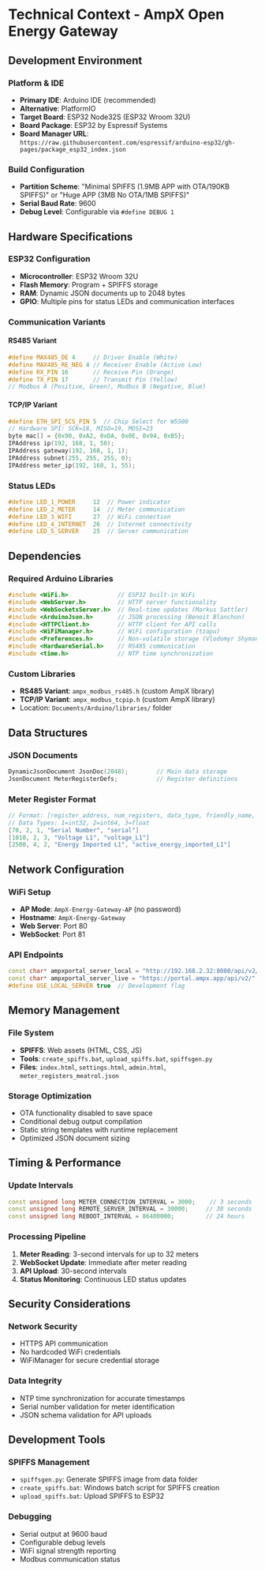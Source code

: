 # Technical Context - AmpX Open Energy Gateway

## Development Environment

### Platform & IDE
- **Primary IDE**: Arduino IDE (recommended)
- **Alternative**: PlatformIO
- **Target Board**: ESP32 Node32S (ESP32 Wroom 32U)
- **Board Package**: ESP32 by Espressif Systems
- **Board Manager URL**: `https://raw.githubusercontent.com/espressif/arduino-esp32/gh-pages/package_esp32_index.json`

### Build Configuration
- **Partition Scheme**: "Minimal SPIFFS (1.9MB APP with OTA/190KB SPIFFS)" or "Huge APP (3MB No OTA/1MB SPIFFS)"
- **Serial Baud Rate**: 9600
- **Debug Level**: Configurable via `#define DEBUG 1`

## Hardware Specifications

### ESP32 Configuration
- **Microcontroller**: ESP32 Wroom 32U
- **Flash Memory**: Program + SPIFFS storage
- **RAM**: Dynamic JSON documents up to 2048 bytes
- **GPIO**: Multiple pins for status LEDs and communication interfaces

### Communication Variants

#### RS485 Variant
```cpp
#define MAX485_DE 4     // Driver Enable (White)
#define MAX485_RE_NEG 4 // Receiver Enable (Active Low)
#define RX_PIN 16       // Receive Pin (Orange)
#define TX_PIN 17       // Transmit Pin (Yellow)
// Modbus A (Positive, Green), Modbus B (Negative, Blue)
```

#### TCP/IP Variant
```cpp
#define ETH_SPI_SCS_PIN 5  // Chip Select for W5500
// Hardware SPI: SCK=18, MISO=19, MOSI=23
byte mac[] = {0x90, 0xA2, 0xDA, 0x0E, 0x94, 0xB5};
IPAddress ip(192, 168, 1, 50);
IPAddress gateway(192, 168, 1, 1);
IPAddress subnet(255, 255, 255, 0);
IPAddress meter_ip(192, 168, 1, 55);
```

### Status LEDs
```cpp
#define LED_1_POWER     12  // Power indicator
#define LED_2_METER     14  // Meter communication
#define LED_3_WIFI      27  // WiFi connection
#define LED_4_INTERNET  26  // Internet connectivity
#define LED_5_SERVER    25  // Server communication
```

## Dependencies

### Required Arduino Libraries
```cpp
#include <WiFi.h>              // ESP32 built-in WiFi
#include <WebServer.h>         // HTTP server functionality
#include <WebSocketsServer.h>  // Real-time updates (Markus Sattler)
#include <ArduinoJson.h>       // JSON processing (Benoit Blanchon)
#include <HTTPClient.h>        // HTTP client for API calls
#include <WiFiManager.h>       // WiFi configuration (tzapu)
#include <Preferences.h>       // Non-volatile storage (Vlodomyr Shymanskyy)
#include <HardwareSerial.h>    // RS485 communication
#include <time.h>              // NTP time synchronization
```

### Custom Libraries
- **RS485 Variant**: `ampx_modbus_rs485.h` (custom AmpX library)
- **TCP/IP Variant**: `ampx_modbus_tcpip.h` (custom AmpX library)
- Location: `Documents/Arduino/libraries/` folder

## Data Structures

### JSON Documents
```cpp
DynamicJsonDocument JsonDoc(2048);        // Main data storage
JsonDocument MeterRegisterDefs;           // Register definitions
```

### Meter Register Format
```cpp
// Format: [register_address, num_registers, data_type, friendly_name, json_key]
// Data Types: 1=int32, 2=int64, 3=float
[70, 2, 1, "Serial Number", "serial"]
[1010, 2, 3, "Voltage L1", "voltage_L1"]
[2500, 4, 2, "Energy Imported L1", "active_energy_imported_L1"]
```

## Network Configuration

### WiFi Setup
- **AP Mode**: `AmpX-Energy-Gateway-AP` (no password)
- **Hostname**: `AmpX-Energy-Gateway`
- **Web Server**: Port 80
- **WebSocket**: Port 81

### API Endpoints
```cpp
const char* ampxportal_server_local = "http://192.168.2.32:8080/api/v2/";
const char* ampxportal_server_live = "https://portal.ampx.app/api/v2/";
#define USE_LOCAL_SERVER true  // Development flag
```

## Memory Management

### File System
- **SPIFFS**: Web assets (HTML, CSS, JS)
- **Tools**: `create_spiffs.bat`, `upload_spiffs.bat`, `spiffsgen.py`
- **Files**: `index.html`, `settings.html`, `admin.html`, `meter_registers_meatrol.json`

### Storage Optimization
- OTA functionality disabled to save space
- Conditional debug output compilation
- Static string templates with runtime replacement
- Optimized JSON document sizing

## Timing & Performance

### Update Intervals
```cpp
const unsigned long METER_CONNECTION_INTERVAL = 3000;    // 3 seconds
const unsigned long REMOTE_SERVER_INTERVAL = 30000;     // 30 seconds  
const unsigned long REBOOT_INTERVAL = 86400000;         // 24 hours
```

### Processing Pipeline
1. **Meter Reading**: 3-second intervals for up to 32 meters
2. **WebSocket Update**: Immediate after meter reading
3. **API Upload**: 30-second intervals
4. **Status Monitoring**: Continuous LED status updates

## Security Considerations

### Network Security
- HTTPS API communication
- No hardcoded WiFi credentials
- WiFiManager for secure credential storage

### Data Integrity
- NTP time synchronization for accurate timestamps
- Serial number validation for meter identification
- JSON schema validation for API uploads

## Development Tools

### SPIFFS Management
- `spiffsgen.py`: Generate SPIFFS image from data folder
- `create_spiffs.bat`: Windows batch script for SPIFFS creation
- `upload_spiffs.bat`: Upload SPIFFS to ESP32

### Debugging
- Serial output at 9600 baud
- Configurable debug levels
- WiFi signal strength reporting
- Modbus communication status

